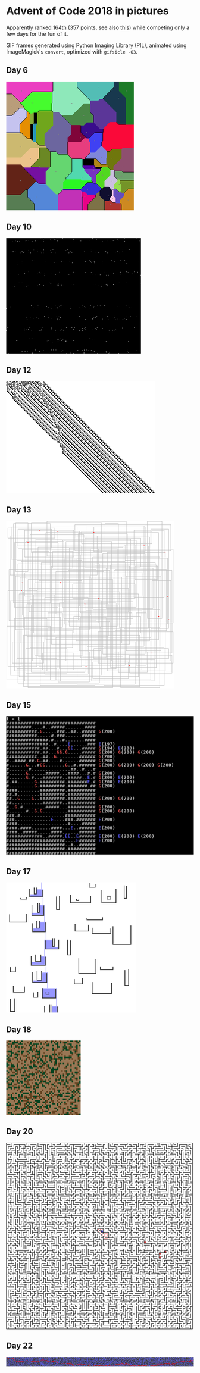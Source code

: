 # Advent of Code 2018 in pictures

Apparently [ranked 164th](https://www.reddit.com/r/adventofcode/comments/a9dh93/2018_complete_global_leaderboard/) (357 points, see also [this](../scripts/full_leaderboard_2018)) while competing only a few days for the fun of it.

GIF frames generated using Python Imaging Library (PIL), animated using ImageMagick's `convert`, optimized with `gifsicle -O3`.

## Day 6
![Day 6 Part 1](pictures/diagram6.png)

## Day 10
![Day 10 Part 1](pictures/anim10.gif)

## Day 12
![Day 12 Part 2](pictures/diagram12.png)

## Day 13
![Day 13 Part 1](pictures/anim13.gif)

## Day 15
![Day 15 Part 1](pictures/anim15.gif)

## Day 17
![Day 17 Part 2](pictures/anim17.gif)

## Day 18
![Day 18 Part 2](pictures/anim18.gif)

## Day 20
![Day 20 Part 1](pictures/anim20.gif)

## Day 22
![Day 22 Part 2](pictures/out22.png)
